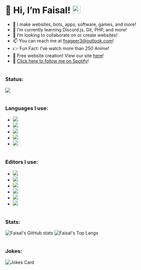 # 👋 Hi, I’m Faisal! <a href="#"><img src="https://faisaln.cf/images/favicon.ico" height="25px" /></a>
- 👀 I make websites, bots, apps, software, games, and more!
- 🌱 I’m currently learning Discord.js, Git, PHP, and more!
- 💞️ I’m looking to collaborate on or create websites!
- 📫 You can reach me at [fnageer3@outlook.com](mailto:fnageer3@outlook.com)!
- 👉 Fun Fact: I've watch more than 250 Anime!
- 📣 Free website creation! View our site [here](https://dangoweb.ga/)!
- 🎵 <a href="https://open.spotify.com/follow/1/callback?code=AQCLdAhbC_s1RAwVp8h8QfWj2PWwYBtmstQqPaFCeL8PyO66ES-uEb17me-4R04I9iiWFgf-XMMpS5jD8mxGPnW8znr3MvFePYMT0LYc8mdksHHsUQsMHop9rv3k2NfunyZgXmZSWyFEZ68djU5u_LnCmvi-TP59dBmDmLgpUGQWr78WHg27hybA8Yhmp0zmt0T1wN9CZqk3vExv0XJV0Ab_OLpYVixtttbnlsPqHnn30jir&state=BRZcGCCNsy">Click here to follow me on Spotify</a>!
# <h3>Status:</h3>
<a href="#"><img src="https://discord.c99.nl/widget/theme-1/806608717700268104.png" /></a>
# <h3>Languages I use:</h3>
- <a href="#"><img src="https://img.shields.io/badge/JavaScript-F7DF1E?style=for-the-badge&logo=javascript&logoColor=black"/></a>
- <a href="#"><img src="https://img.shields.io/badge/Node.js-43853D?style=for-the-badge&logo=node.js&logoColor=white"/></a>
- <a href="#"><img src="https://img.shields.io/badge/Python-14354C?style=for-the-badge&logo=python&logoColor=white"/></a>
- <a href="#"><img src="https://img.shields.io/badge/HTML5-E34F26?style=for-the-badge&logo=html5&logoColor=white"/></a>
- <a href="#"><img src="https://img.shields.io/badge/CSS3-1572B6?style=for-the-badge&logo=css3&logoColor=white"/></a>
# <h3>Editors I use:</h3>
- <a href="#"><img src="https://img.shields.io/badge/Github_Desktop-3d3d3d?style=for-the-badge&logo=github&logoColor=white"/></a>
- <a href="#"><img src="https://img.shields.io/badge/Visual_Studio-5d2b90?style=for-the-badge&logo=visual%20studio&logoColor=white"/></a>
- <a href="#"><img src="https://img.shields.io/badge/Adobe%20XD-FF61F6?style=for-the-badge&logo=Adobe%20XD&logoColor=white"/></a>
- <a href="#"><img src="https://img.shields.io/badge/Framer-212121?style=for-the-badge&logo=framer&logoColor=white"/></a>
- <a href="#"><img src="https://img.shields.io/badge/Replit-0388fc?style=for-the-badge&logo=replit&logoColor=white"/></a>
- <a href="#"><img src="https://img.shields.io/badge/Figma-7cff54?style=for-the-badge&logo=figma&logoColor=black"/></a>
# <h3>Stats:</h3>
![Faisal's GitHub stats](https://github-readme-stats.vercel.app/api?username=nageerf&show_icons=true&hide_border=true&icon_color=ffffff&bg_color=30,e4473c,ff0000&title_color=fff&text_color=fff)
![Faisal's Top Langs](https://github-readme-stats.vercel.app/api/top-langs/?username=nageerf&hide_border=true&langs_count=10&custom_title=Familiar%20Languages&bg_color=30,e4473c,ff0000&title_color=fff&text_color=fff)
<!--[Faisal's wakatime stats](https://github-readme-stats.vercel.app/api/wakatime?username=nageerf&hide_border=true&custom_title=Coding%20Activity&icon_color=ffffff&bg_color=30,e4473c,ff0000&title_color=fff&text_color=fff)-->
# <h3>Jokes:</h3>
![Jokes Card](https://readme-jokes.vercel.app/api)

